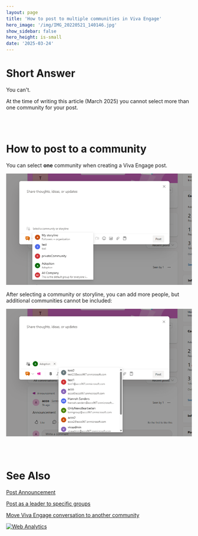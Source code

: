 ```yaml
---
layout: page
title: 'How to post to multiple communities in Viva Engage'
hero_image: '/img/IMG_20220521_140146.jpg'
show_sidebar: false
hero_height: is-small
date: '2025-03-24'
---
```



# Short Answer

You can't.

At the time of writing this article (March 2025) you cannot select more than one community for your post.

<br/><br/>


# How to post to a community


You can select **one** community when creating a Viva Engage post.

<img src="/articles/img/vepostmultiple.png" width="600" alt="screenshot showing how to post in Viva Engage">


After selecting a community or storyline, you can add more people, but additional communities cannot be included:

<img src="/articles/img/vepostmultiple1.png" width="600" alt="screenshot showing how to add people to a post in Viva Engage">



<br/><br/>

# See Also

[Post Announcement](https://powershellscripts.github.io/articles/en/Viva/postannouncement)

[Post as a leader to specific groups](https://powershellscripts.github.io/articles/en/Viva/leaderpost/)

[Move Viva Engage conversation to another community](https://powershellscripts.github.io/articles/en/Viva/MoveConversation/)






<!-- Default Statcounter code for VE - all
https://powershellscripts.github.io/articles/en/Viva/leavecommunity/
-->
<script type="text/javascript">
var sc_project=13108553; 
var sc_invisible=1; 
var sc_security="3592e88b"; 
var sc_client_storage="disabled"; 
</script>
<script type="text/javascript"
src="https://www.statcounter.com/counter/counter.js"
async></script>
<noscript><div class="statcounter"><a title="Web Analytics"
href="https://statcounter.com/" target="_blank"><img
class="statcounter"
src="https://c.statcounter.com/13108553/0/3592e88b/1/"
alt="Web Analytics"
referrerPolicy="no-referrer-when-downgrade"></a></div></noscript>
<!-- End of Statcounter Code -->